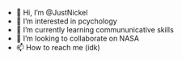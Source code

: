 - 👋 Hi, I’m @JustNickel
- 👀 I’m interested in pcychology
- 🌱 I’m currently learning commununicative skills
- 💞️ I’m looking to collaborate on NASA
- 📫 How to reach me (idk)

<!---
JustNickel/JustNickel is a ✨ special ✨ repository because its `README.md` (this file) appears on your GitHub profile.
You can click the Preview link to take a look at your changes.
--->
